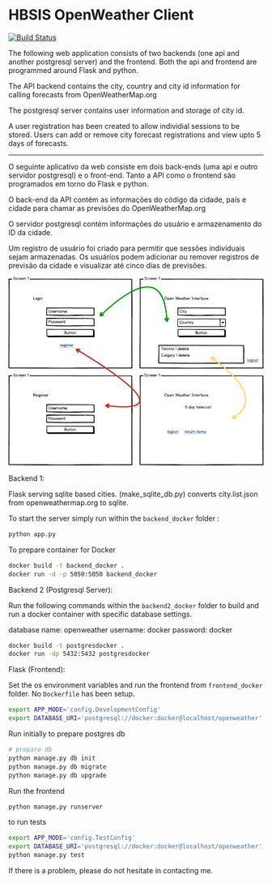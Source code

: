 # HBSIS OpenWeather Client

[![Build Status](https://travis-ci.org/jessequinn/hbsis.svg?branch=master)](https://travis-ci.org/jessequinn/hbsis)

The following web application consists of two backends (one api and another postgresql server) and the frontend. Both the api and frontend 
are programmed around Flask and python. 

The API backend contains the city, country and city id information for calling forecasts from OpenWeatherMap.org

The postgresql server contains user information and storage of city id.

A user registration has been created to allow individial sessions to be stored. Users can add or remove city forecast registrations and view upto 5 days of forecasts.

---
O seguinte aplicativo da web consiste em dois back-ends (uma api e outro servidor postgresql) e o front-end. Tanto a API como o frontend
são programados em torno do Flask e python.

O back-end da API contém as informações do código da cidade, país e cidade para chamar as previsões do OpenWeatherMap.org

O servidor postgresql contém informações do usuário e armazenamento do ID da cidade.

Um registro de usuário foi criado para permitir que sessões individuais sejam armazenadas. Os usuários podem adicionar ou remover registros de previsão da cidade e visualizar até cinco dias de previsões.

![](mockup.png)

Backend 1:

Flask serving sqlite based cities. (make_sqlite_db.py) converts city.list.json from openweathermap.org to sqlite.

To start the server simply run within the `backend_docker` folder :
```bash
python app.py 
```

To prepare container for Docker
```bash
docker build -t backend_docker .
docker run -d -p 5050:5050 backend_docker
```

Backend 2 (Postgresql Server):

Run the following commands within the `backend2_docker` folder to build and run a docker container with specific database settings.

database name: openweather
username: docker
password: docker

```bash
docker build -t postgresdocker .
docker run -dp 5432:5432 postgresdocker 
```

Flask (Frontend):

Set the os environment variables and run the frontend from `frontend_docker` folder. No `Dockerfile` has been setup.

```bash
export APP_MODE='config.DevelopmentConfig'
export DATABASE_URI='postgresql://docker:docker@localhost/openweather'
```
Run initially to prepare postgres db
```bash
# prepare db
python manage.py db init
python manage.py db migrate
python manage.py db upgrade
```

Run the frontend
```bash
python manage.py runserver
```

to run tests
```bash
export APP_MODE='config.TestConfig'
export DATABASE_URI='postgresql://docker:docker@localhost/openweather'
python manage.py test
```

If there is a problem, please do not hesitate in contacting me.
